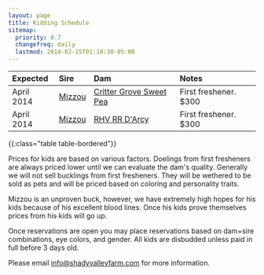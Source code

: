 ```yaml
---
layout: page
title: Kidding Schedule
sitemap:
  priority: 0.7
  changefreq: daily
  lastmod: 2014-02-15T01:10:30-05:00
---
```


| Expected | Sire | Dam | Notes
|:---|:---|:---|:---
|April 2014 | [Mizzou](/goats/RHV_Mizzou_Mystique) | [Critter Grove Sweet Pea](/goats/Critter-Grove-Sweet-Pea)|First freshener. $300
|April 2014 | [Mizzou](/goats/RHV_Mizzou_Mystique) | [RHV RR D'Arcy](/goats/RHV_RR_DArcy)|First freshener. $300
{{:class="table table-bordered"}}

Prices for kids are based on various factors. Doelings from first fresheners are always priced lower until we can evaluate the dam's quality. Generally we will not sell bucklings from first fresheners. They will be wethered to be sold as pets and will be priced based on coloring and personality traits.

Mizzou is an unproven buck, however, we have extremely high hopes for his kids because of his excellent blood lines. Once his kids prove themselves prices from his kids will go up.

Once reservations are open you may place reservations based on dam+sire combinations, eye colors, and gender.  All kids are disbudded unless paid in full before 3 days old.

Please email <a href="mailto:info@shadyvalleyfarm.com">info@shadyvalleyfarm.com</a> for more information.

